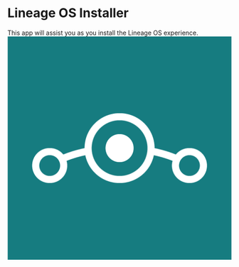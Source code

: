 # Lineage OS Installer #

This app will assist you as you install the Lineage OS experience.
![Lineage OS](logo.png?raw=true "Lineage OS")

